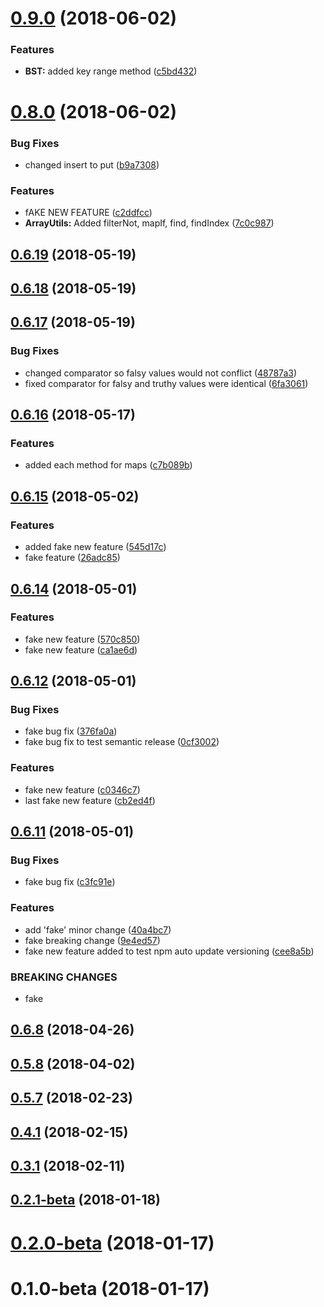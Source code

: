 <a name="0.9.0"></a>
# [0.9.0](https://github.com/EddieCornelious/js_data-collections/compare/v0.8.0...v0.9.0) (2018-06-02)


### Features

* **BST:** added key range method ([c5bd432](https://github.com/EddieCornelious/js_data-collections/commit/c5bd432))



<a name="0.8.0"></a>
# [0.8.0](https://github.com/EddieCornelious/js_data-collections/compare/v0.6.19...v0.8.0) (2018-06-02)


### Bug Fixes

* changed insert to put ([b9a7308](https://github.com/EddieCornelious/js_data-collections/commit/b9a7308))


### Features

* fAKE NEW FEATURE ([c2ddfcc](https://github.com/EddieCornelious/js_data-collections/commit/c2ddfcc))
* **ArrayUtils:** Added filterNot, mapIf, find, findIndex ([7c0c987](https://github.com/EddieCornelious/js_data-collections/commit/7c0c987))



<a name="0.6.19"></a>
## [0.6.19](https://github.com/EddieCornelious/js_data-collections/compare/v0.6.18...v0.6.19) (2018-05-19)



<a name="0.6.18"></a>
## [0.6.18](https://github.com/EddieCornelious/js_data-collections/compare/v0.6.17...v0.6.18) (2018-05-19)



<a name="0.6.17"></a>
## [0.6.17](https://github.com/EddieCornelious/js_data-collections/compare/v0.6.16...v0.6.17) (2018-05-19)


### Bug Fixes

* changed comparator so falsy values would not conflict ([48787a3](https://github.com/EddieCornelious/js_data-collections/commit/48787a3))
* fixed comparator for falsy and truthy values were identical ([6fa3061](https://github.com/EddieCornelious/js_data-collections/commit/6fa3061))



<a name="0.6.16"></a>
## [0.6.16](https://github.com/EddieCornelious/js_data-collections/compare/v0.6.15...v0.6.16) (2018-05-17)


### Features

* added each method for maps ([c7b089b](https://github.com/EddieCornelious/js_data-collections/commit/c7b089b))



<a name="0.6.15"></a>
## [0.6.15](https://github.com/EddieCornelious/js_data-collections/compare/v0.6.14...v0.6.15) (2018-05-02)


### Features

* added fake new feature ([545d17c](https://github.com/EddieCornelious/js_data-collections/commit/545d17c))
* fake feature ([26adc85](https://github.com/EddieCornelious/js_data-collections/commit/26adc85))



<a name="0.6.14"></a>
## [0.6.14](https://github.com/EddieCornelious/js_data-collections/compare/v0.6.13...v0.6.14) (2018-05-01)


### Features

* fake new feature ([570c850](https://github.com/EddieCornelious/js_data-collections/commit/570c850))
* fake new feature ([ca1ae6d](https://github.com/EddieCornelious/js_data-collections/commit/ca1ae6d))



<a name="0.6.12"></a>
## [0.6.12](https://github.com/EddieCornelious/js_data-collections/compare/v0.6.11...v0.6.12) (2018-05-01)


### Bug Fixes

* fake bug fix ([376fa0a](https://github.com/EddieCornelious/js_data-collections/commit/376fa0a))
* fake bug fix to test semantic release ([0cf3002](https://github.com/EddieCornelious/js_data-collections/commit/0cf3002))


### Features

* fake new feature ([c0346c7](https://github.com/EddieCornelious/js_data-collections/commit/c0346c7))
* last fake new feature ([cb2ed4f](https://github.com/EddieCornelious/js_data-collections/commit/cb2ed4f))



<a name="0.6.11"></a>
## [0.6.11](https://github.com/EddieCornelious/js_data-collections/compare/v0.6.8...v0.6.11) (2018-05-01)


### Bug Fixes

* fake bug fix ([c3fc91e](https://github.com/EddieCornelious/js_data-collections/commit/c3fc91e))


### Features

* add 'fake' minor change ([40a4bc7](https://github.com/EddieCornelious/js_data-collections/commit/40a4bc7))
* fake breaking change ([9e4ed57](https://github.com/EddieCornelious/js_data-collections/commit/9e4ed57))
* fake new feature added to test npm auto update versioning ([cee8a5b](https://github.com/EddieCornelious/js_data-collections/commit/cee8a5b))


### BREAKING CHANGES

* fake



<a name="0.6.8"></a>
## [0.6.8](https://github.com/EddieCornelious/js_data-collections/compare/0.5.8...v0.6.8) (2018-04-26)



<a name="0.5.8"></a>
## [0.5.8](https://github.com/EddieCornelious/js_data-collections/compare/0.5.7...0.5.8) (2018-04-02)



<a name="0.5.7"></a>
## [0.5.7](https://github.com/EddieCornelious/js_data-collections/compare/v0.4.1...0.5.7) (2018-02-23)



<a name="0.4.1"></a>
## [0.4.1](https://github.com/EddieCornelious/js_data-collections/compare/v0.3.1...v0.4.1) (2018-02-15)



<a name="0.3.1"></a>
## [0.3.1](https://github.com/EddieCornelious/js_data-collections/compare/v0.2.1-beta...v0.3.1) (2018-02-11)



<a name="0.2.1-beta"></a>
## [0.2.1-beta](https://github.com/EddieCornelious/js_data-collections/compare/v0.2.0-beta...v0.2.1-beta) (2018-01-18)



<a name="0.2.0-beta"></a>
# [0.2.0-beta](https://github.com/EddieCornelious/js_data-collections/compare/v0.1.0-beta...v0.2.0-beta) (2018-01-17)



<a name="0.1.0-beta"></a>
# 0.1.0-beta (2018-01-17)



